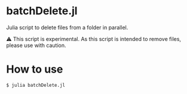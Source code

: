 # batchDelete.jl

Julia script to delete files from a folder in parallel.

:warning: This script is experimental. As this script is intended to remove files, please use with
caution.

# How to use

```bash
$ julia batchDelete.jl
```
